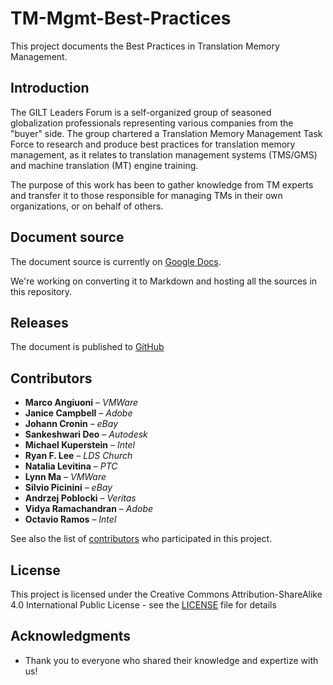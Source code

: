 # TM-Mgmt-Best-Practices

This project documents the Best Practices in Translation Memory Management.

## Introduction

The GILT Leaders Forum is a self-organized group of seasoned globalization professionals
representing various companies from the "buyer" side. The group chartered a Translation
Memory Management Task Force to research and produce best practices for translation
memory management, as it relates to translation management systems (TMS/GMS) and
machine translation (MT) engine training.

The purpose of this work has been to gather knowledge from TM experts and transfer it to those
responsible for managing TMs in their own organizations, or on behalf of others.

## Document source

The document source is currently on [Google Docs](https://docs.google.com/document/d/1xfDrQQ7usEyu7V4UUp76anBJnmOF58HFWiib2HqOu1s/edit).

We're working on converting it to Markdown and hosting all the sources in this repository.

## Releases

The document is published to [GitHub](https://github.com/GILT-Forum/TM-Mgmt-Best-Practices/releases)

## Contributors

* **Marco Angiuoni** – *VMWare*
* **Janice Campbell** – *Adobe*
* **Johann Cronin** – *eBay*
* **Sankeshwari Deo** – *Autodesk*
* **Michael Kuperstein** – *Intel*
* **Ryan F. Lee** – *LDS Church*
* **Natalia Levitina** – *PTC*
* **Lynn Ma** – *VMWare*
* **Silvio Picinini** – *eBay*
* **Andrzej Poblocki** – *Veritas*
* **Vidya Ramachandran** – *Adobe*
* **Octavio Ramos** – *Intel*

See also the list of [contributors](https://github.com/GILT-Forum/TM-Mgmt-Best-Practices/contributors) who participated in this project.

## License

This project is licensed under the Creative Commons Attribution-ShareAlike 4.0 International Public
License - see the [LICENSE](LICENSE) file for details

## Acknowledgments

* Thank you to everyone who shared their knowledge and expertize with us!

